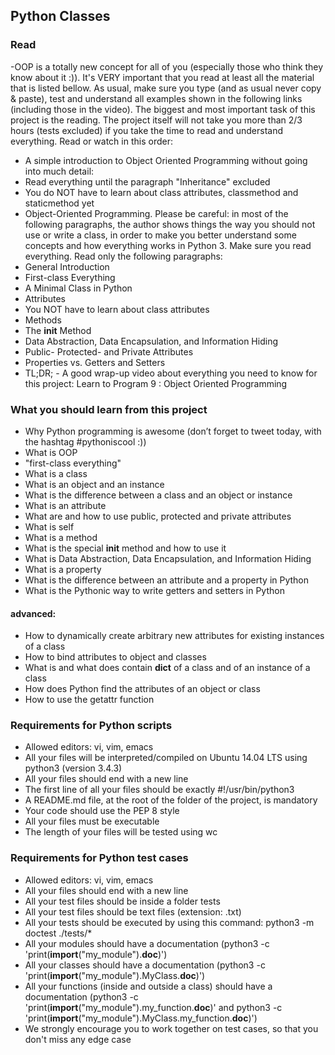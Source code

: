 ## Python Classes

### Read

-OOP is a totally new concept for all of you (especially those who think they know about it :)). It's VERY important that you read at least all the material that is listed bellow. As usual, make sure you type (and as usual never copy & paste), test and understand all examples shown in the following links (including those in the video). The biggest and most important task of this project is the reading. The project itself will not take you more than 2/3 hours (tests excluded) if you take the time to read and understand everything. Read or watch in this order:

- A simple introduction to Object Oriented Programming without going into much detail:
- Read everything until the paragraph "Inheritance" excluded
- You do NOT have to learn about class attributes, classmethod and staticmethod yet
- Object-Oriented Programming. Please be careful: in most of the following paragraphs, the author shows things the way you should not use or write a class, in order to make you better understand some concepts and how everything works in Python 3. Make sure you read everything. Read only the following paragraphs:
 - General Introduction
 - First-class Everything
 - A Minimal Class in Python
 - Attributes
 - You NOT have to learn about class attributes
 - Methods
 - The __init__ Method
 - Data Abstraction, Data Encapsulation, and Information Hiding
 - Public- Protected- and Private Attributes
 - Properties vs. Getters and Setters
 - TL;DR; - A good wrap-up video about everything you need to know for this project: Learn to Program 9 : Object Oriented Programming

### What you should learn from this project

- Why Python programming is awesome (don’t forget to tweet today, with the hashtag #pythoniscool :))
- What is OOP
- "first-class everything"
- What is a class
- What is an object and an instance
- What is the difference between a class and an object or instance
- What is an attribute
- What are and how to use public, protected and private attributes
- What is self
- What is a method
- What is the special __init__ method and how to use it
- What is Data Abstraction, Data Encapsulation, and Information Hiding
- What is a property
- What is the difference between an attribute and a property in Python
- What is the Pythonic way to write getters and setters in Python

#### advanced:

- How to dynamically create arbitrary new attributes for existing instances of a class
- How to bind attributes to object and classes
- What is and what does contain __dict__ of a class and of an instance of a class
- How does Python find the attributes of an object or class
- How to use the getattr function

### Requirements for Python scripts

- Allowed editors: vi, vim, emacs
- All your files will be interpreted/compiled on Ubuntu 14.04 LTS using python3 (version 3.4.3)
- All your files should end with a new line
- The first line of all your files should be exactly #!/usr/bin/python3
- A README.md file, at the root of the folder of the project, is mandatory
- Your code should use the PEP 8 style
- All your files must be executable
- The length of your files will be tested using wc

### Requirements for Python test cases

- Allowed editors: vi, vim, emacs
- All your files should end with a new line
- All your test files should be inside a folder tests
- All your test files should be text files (extension: .txt)
- All your tests should be executed by using this command: python3 -m doctest ./tests/*
- All your modules should have a documentation (python3 -c 'print(__import__("my_module").__doc__)')
- All your classes should have a documentation (python3 -c 'print(__import__("my_module").MyClass.__doc__)')
- All your functions (inside and outside a class) should have a documentation (python3 -c 'print(__import__("my_module").my_function.__doc__)' and python3 -c 'print(__import__("my_module").MyClass.my_function.__doc__)')
- We strongly encourage you to work together on test cases, so that you don't miss any edge case
